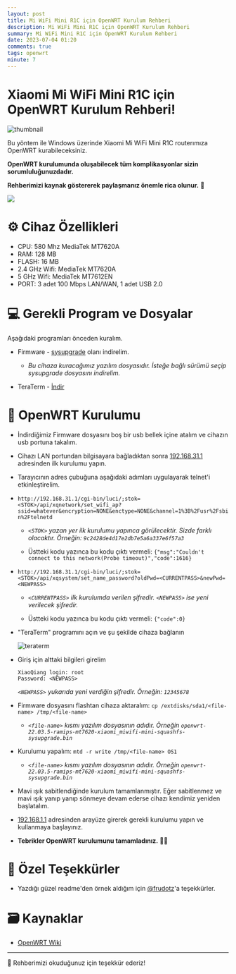 ```yaml
---
layout: post
title: Mi WiFi Mini R1C için OpenWRT Kurulum Rehberi
description: Mi WiFi Mini R1C için OpenWRT Kurulum Rehberi
summary: Mi WiFi Mini R1C için OpenWRT Kurulum Rehberi
date: 2023-07-04 01:20
comments: true
tags: openwrt
minute: 7
--- 
```

# Xiaomi Mi WiFi Mini R1C için OpenWRT Kurulum Rehberi!

![thumbnail](https://github.com/yucellmustafa/openwrt_mi_mini_wifi_r1c/assets/49123562/f0709d50-0f31-4eea-9fb8-f898e9e0f3c7)

Bu yöntem ile Windows üzerinde Xiaomi Mi WiFi Mini R1C routerımıza OpenWRT kurabileceksiniz.  

**OpenWRT kurulumunda oluşabilecek tüm komplikasyonlar sizin sorumluluğunuzdadır.**  

**Rehberimizi kaynak göstererek paylaşmanız önemle rica olunur.** 🙏

<p align="left">
  <a href="https://www.youtube.com/watch?v=kj5yrLwNauw"><img src="https://img.shields.io/badge/Youtube-Kurulum Video Rehberi-blue?logo=youtube&logoColor=white"/></a>
</p>
  

# ⚙️ Cihaz Özellikleri

- CPU: 580 Mhz MediaTek MT7620A
- RAM: 128 MB
- FLASH: 16 MB
- 2.4 GHz Wifi: MediaTek MT7620A
- 5 GHz Wifi: MediaTek MT7612EN
- PORT: 3 adet 100 Mbps LAN/WAN, 1 adet USB 2.0

# 💻 Gerekli Program ve Dosyalar
Aşağıdaki programları önceden kuralım.

- Firmware - [sysupgrade](https://firmware-selector.openwrt.org/?version=22.03.5&target=ramips%2Fmt7620&id=xiaomi_miwifi-mini) olanı indirelim.
  - *Bu cihaza kuracağımız yazılım dosyasıdır. İsteğe bağlı sürümü seçip sysupgrade dosyasını indirelim.*

- TeraTerm - [İndir](https://github.com/yucellmustafa/openwrt-zyxel-p2812hnu-f1/releases/download/1.0/2-teraterm-4.106.exe)

# 🚀 OpenWRT Kurulumu

- İndirdiğimiz Firmware dosyasını boş bir usb bellek içine atalım ve cihazın usb portuna takalım.

- Cihazı LAN portundan bilgisayara bağladıktan sonra [192.168.31.1](http://192.168.31.1/) adresinden ilk kurulumu yapın.
  
- Tarayıcının adres çubuğuna aşağıdaki adımları uygulayarak telnet'i etkinleştirelim.

- `http://192.168.31.1/cgi-bin/luci/;stok=<STOK>/api/xqnetwork/set_wifi_ap?ssid=whatever&encryption=NONE&enctype=NONE&channel=1%3B%2Fusr%2Fsbin%2Ftelnetd`

  - *`<STOK>` yazan yer ilk kurulumu yapınca görülecektir. Sizde farklı olacaktır. Örneğin: `9c2428de4d17e2db7e5a6a337e6f57a3`*

  - Üstteki kodu yazınca bu kodu çıktı vermeli: `{"msg":"Couldn't connect to this network(Probe timeout)","code":1616}`

- `http://192.168.31.1/cgi-bin/luci/;stok=<STOK>/api/xqsystem/set_name_password?oldPwd=<CURRENTPASS>&newPwd=<NEWPASS>`

  - *`<CURRENTPASS>` ilk kurulumda verilen şifredir. `<NEWPASS>` ise yeni verilecek şifredir.*

  - Üstteki kodu yazınca bu kodu çıktı vermeli: `{"code":0}`

- "TeraTerm" programını açın ve şu şekilde cihaza bağlanın

  ![teraterm](https://github.com/yucellmustafa/openwrt-zyxel-p2812hnu-f1/assets/49123562/1a19a762-c0b9-4720-b243-6da46b747dfa)

- Giriş için alttaki bilgileri girelim
  
  ```
  XiaoQiang login: root
  Password: <NEWPASS>
  ```
  *`<NEWPASS>` yukarıda yeni verdiğin şifredir. Örneğin: `12345678`*

- Firmware dosyasını flashtan cihaza aktaralım: `cp /extdisks/sda1/<file-name> /tmp/<file-name>`
  - *`<file-name>` kısmı yazılım dosyasının adıdır. Örneğin `openwrt-22.03.5-ramips-mt7620-xiaomi_miwifi-mini-squashfs-sysupgrade.bin`*

- Kurulumu yapalım: `mtd -r write /tmp/<file-name> OS1`
  - *`<file-name>` kısmı yazılım dosyasının adıdır. Örneğin `openwrt-22.03.5-ramips-mt7620-xiaomi_miwifi-mini-squashfs-sysupgrade.bin`*

- Mavi ışık sabitlendiğinde kurulum tamamlanmıştır. Eğer sabitlenmez ve mavi ışık yanıp yanıp sönmeye devam ederse cihazı kendimiz yeniden başlatalım.

- [192.168.1.1](http://192.168.1.1/) adresinden arayüze girerek gerekli kurulumu yapın ve kullanmaya başlayınız.

- **Tebrikler OpenWRT kurulumunu tamamladınız.** 👏👏

# 💖 Özel Teşekkürler
- Yazdığı güzel readme'den örnek aldığım için [@frudotz](https://github.com/frudotz)'a teşekkürler.

# 🗃️ Kaynaklar
- [OpenWRT Wiki](https://openwrt.org/toh/xiaomi/miwifi_mini)
-----------
🎀 Rehberimizi okuduğunuz için teşekkür ederiz!  
